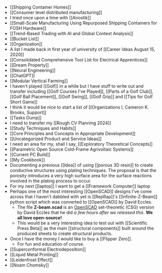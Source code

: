- [[Shipping Container Homes]]
- [[Consumer level distributed manufacturing]]
- I tried once upon a time with [[Airostik]]
- [[Small-Scale Manufacturing Using Repurposed Shipping Containers for FOSH Hardware]]
- [[Trend-Based Trading with AI and Global Context Analysis]]
- [[Bucket List]]
- [[Organization]]
- A list I made back in first year of university of [[Career Ideas August 15, 2020]]
- [[Consolidated Comprehensive Tool List for Electrical Apprentices]]
- [[Dream Property]]
- [[Neural Engineering]]
- [[ChatGPT]]
- [[Modular Vertical Farming]]
- I haven't played [[Golf]] in a while but I have stuff to write out and transfer including [[Golf Courses I've Played]], [[Parts of a Golf Club]], [[Golf Ball Placement]], [[Golf Swing]], [[Golf Grip]] and [[Tips for Golf Short Game]]
- I think it would be nice to start a list of [[Organizations I, Cameron K. Brooks, Support]]
- [[Tasks Dump]]
- I need to transfer my [[Rough CV Planning 2024]]
- [[Study Techniques and Habits]]
- [[Core Principles and Concepts in Appropriate Development]]
- [[Uncategorized Product and Service Ideas]]
- I need an area for my, shall I say, [[Exploratory Theoretical Concepts]]
- [[Parametric Open Source Cold-Frame Agrivoltaic Systems]]
- [[Current PC Build]]
- [[My Cookbook]]
- Documenting a previous [[Idea]] of using [[porous 3D resin]] to create conductive structures using plating techniques. The proposal is that the porosity introduces a very high surface area for the surface reactions involved in the plating process to occur.
- For my next [[laptop]] I want to get a [[Framework Computer]] laptop
- Perhaps one of the most interesting [[OpenSCAD]] designs I've come across that I haven't dabbled with yet is [[RepRap]]'s [[Infinite-Z-Beam]] python script which was converted to [[OpenSCAD]] by David Eccles.
	- The file **Z-beam.scad** is an [OpenSCAD](https://openscad.org/) set-theoretic (CSG) version by David Eccles that he did *a few hours after we released this*. **We all love open-source!**
	- This would be a very interesting idea to test out with [[Scientific Press Beta]] as the main [[structural components]] built around the produced sheets to create structural products.
- Once I have the money I would like to buy a [[Flipper Zero]].
	- For fun and education of course.
- [[Superconformal Electrodeposition]]
- [[Liquid Metal Printing]]
- [[Leidenfrost Effect]]
- [[Noam Chomsky]]